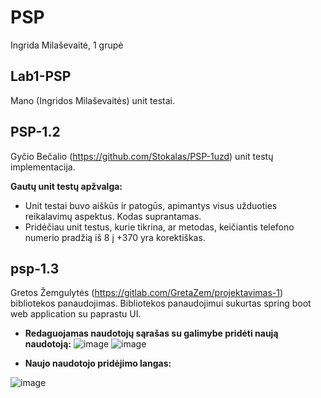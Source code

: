 # PSP
Ingrida Milaševaitė, 1 grupė

## Lab1-PSP
Mano (Ingridos Milaševaitės) unit testai.

## PSP-1.2
Gyčio Bečalio (https://github.com/Stokalas/PSP-1uzd) unit testų implementacija.

**Gautų unit testų apžvalga:**
* Unit testai buvo aiškūs ir patogūs, apimantys visus užduoties reikalavimų aspektus. Kodas suprantamas.
* Pridėčiau unit testus, kurie tikrina, ar metodas, keičiantis telefono numerio pradžią iš 8 į +370 yra korektiškas. 

## psp-1.3
Gretos Žemgulytės (https://gitlab.com/GretaZem/projektavimas-1) bibliotekos panaudojimas.
Bibliotekos panaudojimui sukurtas spring boot web application su paprastu UI.

* **Redaguojamas naudotojų sąrašas su galimybe pridėti naują naudotoją:**
![image](https://user-images.githubusercontent.com/71584446/140616614-6292c9a3-4f71-40c3-8a48-44020413eab4.png)
![image](https://user-images.githubusercontent.com/71584446/140616689-b24e44e8-a6fa-4579-bf24-367da9d60338.png)

* **Naujo naudotojo pridėjimo langas:**

![image](https://user-images.githubusercontent.com/71584446/140616657-a11835e2-1cdb-4a3d-a0ee-af02be4d3edc.png)


